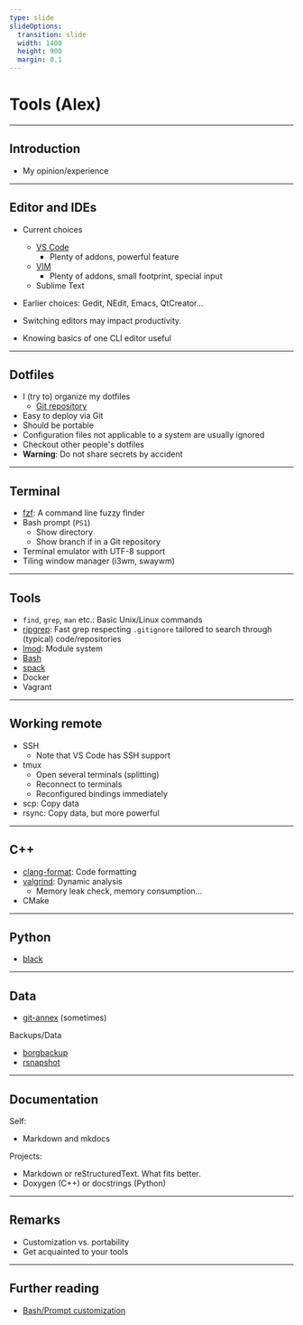 ```yaml
---
type: slide
slideOptions:
  transition: slide
  width: 1400
  height: 900
  margin: 0.1
---
```


<style>
  .reveal strong {
    font-weight: bold;
    color: orange;
  }
  .reveal p {
    text-align: left;
  }
  .reveal section h1 {
    color: orange;
  }
  .reveal section h2 {
    color: orange;
  }
  .reveal code {
    font-family: 'Ubuntu Mono';
    color: orange;
  }
  .reveal section img {
    background:none;
    border:none;
    box-shadow:none;
  }
</style>

# Tools (Alex)

---

## Introduction

- My opinion/experience

---

## Editor and IDEs

- Current choices
    - [VS Code](https://code.visualstudio.com/)
        - Plenty of addons, powerful feature
    - [VIM](https://www.vim.org/)
        - Plenty of addons, small footprint, special input
    - Sublime Text

- Earlier choices: Gedit, NEdit, Emacs, QtCreator...
- Switching editors may impact productivity.
- Knowing basics of one CLI editor useful

---

## Dotfiles

- I (try to) organize my dotfiles
    - [Git repository](https://github.com/ajaust/dotfiles)
- Easy to deploy via Git
- Should be portable
- Configuration files not applicable to a system are usually ignored
- Checkout other people's dotfiles
- **Warning**: Do not share secrets by accident

---

## Terminal

- [fzf](https://github.com/junegunn/fzf): A command line fuzzy finder
- Bash prompt (`PS1`)
    - Show directory
    - Show branch if in a Git repository
- Terminal emulator with UTF-8 support
- Tiling window manager (i3wm, swaywm)

---

## Tools

- `find`, `grep`, `man` etc.: Basic Unix/Linux commands
- [ripgrep](https://github.com/BurntSushi/ripgrep): Fast grep respecting `.gitignore` tailored to search through (typical) code/repositories
- [lmod](https://lmod.readthedocs.io/en/latest/): Module system
- [Bash](https://www.gnu.org/software/bash/)
- [spack](https://spack.io/)
- Docker
- Vagrant

---

## Working remote

- SSH
    - Note that VS Code has SSH support
- tmux
    - Open several terminals (splitting)
    - Reconnect to terminals
    - Reconfigured bindings immediately
- scp: Copy data
- rsync: Copy data, but more powerful

---

## C++

- [clang-format](https://clang.llvm.org/docs/ClangFormat.html): Code formatting
- [valgrind](https://valgrind.org/): Dynamic analysis
    - Memory leak check, memory consumption...
- CMake

---

## Python

- [black](https://pypi.org/project/black/)

---

## Data

- [git-annex]() (sometimes)

Backups/Data

- [borgbackup](https://borgbackup.readthedocs.io/en/stable/)
- [rsnapshot](https://rsnapshot.org/)

---

## Documentation

Self:

- Markdown and mkdocs

Projects:

- Markdown or reStructuredText. What fits better.
- Doxygen (C++) or docstrings (Python)

---

## Remarks

- Customization vs. portability
- Get acquainted to your tools

---

## Further reading

- [Bash/Prompt customization](https://wiki.archlinux.org/title/Bash/Prompt_customization)
